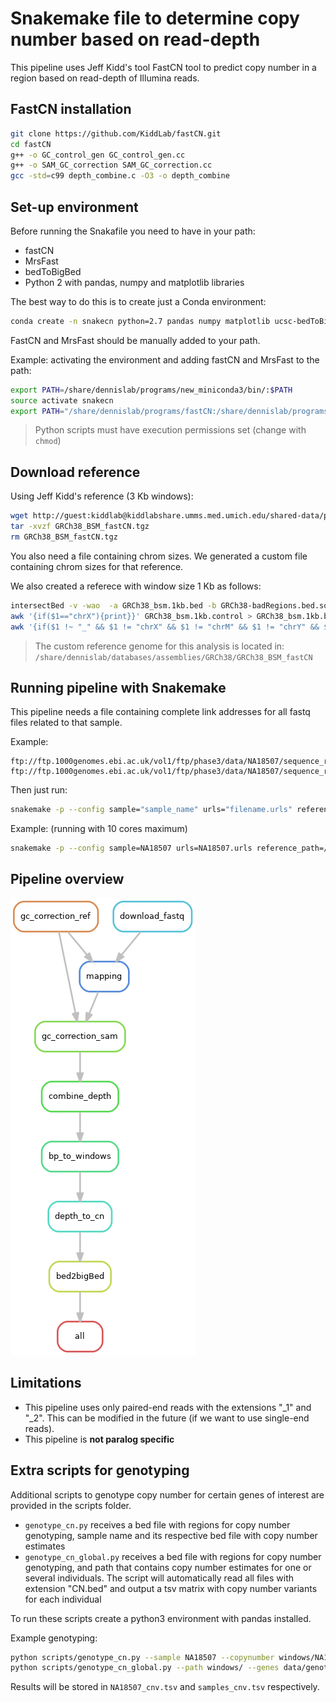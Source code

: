# Snakemake file to determine copy number based on read-depth

This pipeline uses Jeff Kidd's tool FastCN tool to predict copy number in a region based on read-depth of Illumina reads.

## FastCN installation

```bash
git clone https://github.com/KiddLab/fastCN.git
cd fastCN
g++ -o GC_control_gen GC_control_gen.cc
g++ -o SAM_GC_correction SAM_GC_correction.cc
gcc -std=c99 depth_combine.c -O3 -o depth_combine
```

## Set-up environment

Before running the Snakafile you need to have in your path:
- fastCN
- MrsFast
- bedToBigBed
- Python 2 with pandas, numpy and matplotlib libraries

The best way to do this is to create just a Conda environment:
```bash
conda create -n snakecn python=2.7 pandas numpy matplotlib ucsc-bedToBigBed
```

FastCN and MrsFast should be manually added to your path.

Example: activating the environment and adding fastCN and MrsFast to the path:
```bash
export PATH=/share/dennislab/programs/new_miniconda3/bin/:$PATH
source activate snakecn
export PATH="/share/dennislab/programs/fastCN:/share/dennislab/programs/mrsfast/:$PATH"
```

> Python scripts must have execution permissions set (change with `chmod`)

## Download reference

Using Jeff Kidd's reference (3 Kb windows):
```bash
wget http://guest:kiddlab@kiddlabshare.umms.med.umich.edu/shared-data/public-data/fastCN/GRCh38_BSM_fastCN.tgz
tar -xvzf GRCh38_BSM_fastCN.tgz
rm GRCh38_BSM_fastCN.tgz
```

You also need a file containing chrom sizes. We generated a custom file containing chrom sizes for that reference.

We also created a referece with window size 1 Kb as follows:
```bash
intersectBed -v -wao  -a GRCh38_bsm.1kb.bed -b GRCh38-badRegions.bed.sorted.merge >  GRCh38_bsm.1kb.control
awk '{if($1=="chrX"){print}}' GRCh38_bsm.1kb.control > GRCh38_bsm.1kb.bed.chrXnonParControl
awk '{if($1 !~ "_" && $1 != "chrX" && $1 != "chrM" && $1 != "chrY" && $1 != "chrEBV"){print}}' GRCh38_bsm.1kb.control > GRCh38_bsm.1kb.bed.autoControl
```

> The custom reference genome for this analysis is located in: `/share/dennislab/databases/assemblies/GRCh38/GRCh38_BSM_fastCN`

## Running pipeline with Snakemake

This pipeline needs a file containing complete link addresses for all fastq files related to that sample.

Example:
```
ftp://ftp.1000genomes.ebi.ac.uk/vol1/ftp/phase3/data/NA18507/sequence_read/ERR002346_2.filt.fastq.gz
ftp://ftp.1000genomes.ebi.ac.uk/vol1/ftp/phase3/data/NA18507/sequence_read/ERR002346_1.filt.fastq.gz
```

Then just run:
```bash
snakemake -p --config sample="sample_name" urls="filename.urls" reference_path="path/to/referece" chrom_sizes="path/to/chromsizes"
```

Example: (running with 10 cores maximum)
```bash
snakemake -p --config sample=NA18507 urls=NA18507.urls reference_path=/share/dennislab/databases/assemblies/GRCh38/GRCh38_BSM_WMDUST chrom_sizes=/share/dennislab/databases/assemblies/GRCh38/GRCh38_BSM_WMDUST/ref-WMDUST/GRCh38_BSM.chromsizes -j 10
```

## Pipeline overview

![Rulegraph](figs/rulegraph.png)

## Limitations

- This pipeline uses only paired-end reads with the extensions "_1" and "_2". This can be modified in the future (if we want to use single-end reads).
- This pipeline is **not paralog specific**

## Extra scripts for genotyping

Additional scripts to genotype copy number for certain genes of interest are provided in the scripts folder. 
- `genotype_cn.py` receives a bed file with regions for copy number genotyping, sample name and its respective bed file with copy number estimates
- `genotype_cn_global.py` receives a bed file with regions for copy number genotyping, and path that contains copy number estimates for one or several individuals. The script will automatically read all files with extension "CN.bed" and output a tsv matrix with copy number variants for each individual

To run these scripts create a python3 environment with pandas installed.

Example genotyping:
```bash
python scripts/genotype_cn.py --sample NA18507 --copynumber windows/NA18507.depth.1kb.bed.CN.bed --genes data/genotypable_regions.bed 
python scripts/genotype_cn_global.py --path windows/ --genes data/genotypable_regions.bed
```

Results will be stored in `NA18507_cnv.tsv` and `samples_cnv.tsv` respectively.
